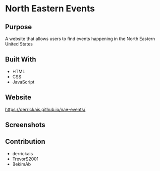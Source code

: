 # North Eastern Events
## Purpose
A website that allows users to find events happening in the North Eastern United States
## Built With
* HTML
* CSS
* JavaScript
## Website
https://derrickais.github.io/nae-events/
## Screenshots
## Contribution
* derrickais
* TrevorS2001
* BekimAb

